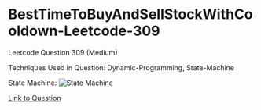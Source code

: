 # BestTimeToBuyAndSellStockWithCooldown-Leetcode-309

Leetcode Question 309 (Medium)

Techniques Used in Question:
Dynamic-Programming, State-Machine

State Machine:
![State Machine](https://i.imgur.com/sx3Zh6i.png)

[Link to Question](https://leetcode.com/problems/best-time-to-buy-and-sell-stock-with-cooldown/)
